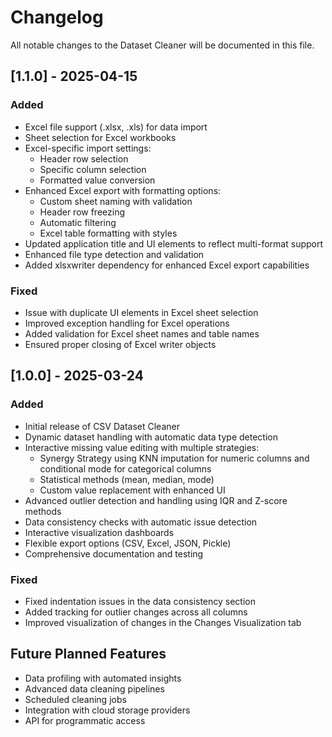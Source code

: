 # Changelog

All notable changes to the Dataset Cleaner will be documented in this file.

## [1.1.0] - 2025-04-15

### Added
- Excel file support (.xlsx, .xls) for data import
- Sheet selection for Excel workbooks
- Excel-specific import settings:
  - Header row selection
  - Specific column selection
  - Formatted value conversion
- Enhanced Excel export with formatting options:
  - Custom sheet naming with validation
  - Header row freezing
  - Automatic filtering
  - Excel table formatting with styles
- Updated application title and UI elements to reflect multi-format support
- Enhanced file type detection and validation
- Added xlsxwriter dependency for enhanced Excel export capabilities

### Fixed
- Issue with duplicate UI elements in Excel sheet selection
- Improved exception handling for Excel operations
- Added validation for Excel sheet names and table names
- Ensured proper closing of Excel writer objects

## [1.0.0] - 2025-03-24

### Added
- Initial release of CSV Dataset Cleaner
- Dynamic dataset handling with automatic data type detection
- Interactive missing value editing with multiple strategies:
  - Synergy Strategy using KNN imputation for numeric columns and conditional mode for categorical columns
  - Statistical methods (mean, median, mode)
  - Custom value replacement with enhanced UI
- Advanced outlier detection and handling using IQR and Z-score methods
- Data consistency checks with automatic issue detection
- Interactive visualization dashboards
- Flexible export options (CSV, Excel, JSON, Pickle)
- Comprehensive documentation and testing

### Fixed
- Fixed indentation issues in the data consistency section
- Added tracking for outlier changes across all columns
- Improved visualization of changes in the Changes Visualization tab

## Future Planned Features
- Data profiling with automated insights
- Advanced data cleaning pipelines
- Scheduled cleaning jobs
- Integration with cloud storage providers
- API for programmatic access 